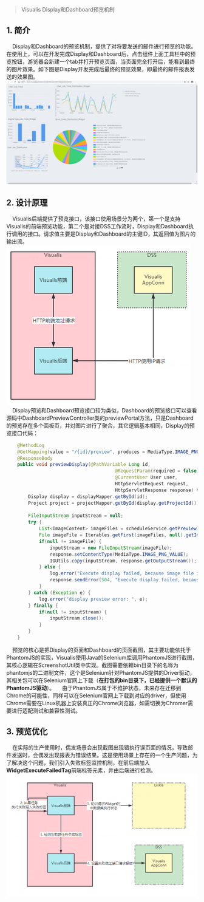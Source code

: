 > Visualis Display和Dashboard预览机制

## 1. 简介
&nbsp;&nbsp;&nbsp;&nbsp;Display和Dashboard的预览机制，提供了对将要发送的邮件进行预览的功能。在使用上，可以在开发完成Display和Dashboard后，点击组件上面工具栏中的预览按钮，游览器会新建一个tab并打开预览页面，当页面完全打开后，能看到最终的图片效果。如下图是Display开发完成后最终的预览效果，即最终的邮件报表发送的效果图。  
![预览结果](../images/preview_page.png)

## 2. 设计原理
&nbsp;&nbsp;&nbsp;&nbsp;Visualis后端提供了预览接口，该接口使用场景分为两个，第一个是支持Visualis的前端预览功能，第二个是对接DSS工作流时，Display和Dashboard执行调用的接口。请求值主要是Display和Dashboard的主键ID，其返回值为图片的输出流。  
![预览总体流程](../images/preview.png)  
&nbsp;&nbsp;&nbsp;&nbsp;Display预览和Dashboard预览接口较为类似，Dashboard的预览接口可以查看源码中DashboardPreviewController类的previewPortal方法，只是Dashboard的预览存在多个面板页，并对图片进行了聚合，其它逻辑基本相同，Display的预览接口代码：
```java
    @MethodLog
    @GetMapping(value = "/{id}/preview", produces = MediaType.IMAGE_PNG_VALUE)
    @ResponseBody
    public void previewDisplay(@PathVariable Long id,
                                        @RequestParam(required = false) String username,
                                        @CurrentUser User user,
                                        HttpServletRequest request,
                                        HttpServletResponse response) throws IOException {
        Display display = displayMapper.getById(id);
        Project project = projectMapper.getById(display.getProjectId());

        FileInputStream inputStream = null;
        try {
            List<ImageContent> imageFiles = scheduleService.getPreviewImage(user.getId(), "display", id);
            File imageFile = Iterables.getFirst(imageFiles, null).getImageFile();
            if(null != imageFile) {
                inputStream = new FileInputStream(imageFile);
                response.setContentType(MediaType.IMAGE_PNG_VALUE);
                IOUtils.copy(inputStream, response.getOutputStream());
            } else {
                log.error("Execute display failed, because image file is null.");
                response.sendError(504, "Execute display failed, because image file is null.");
            }
        } catch (Exception e) {
            log.error("display preview error: ", e);
        } finally {
            if(null != inputStream) {
                inputStream.close();
            }
        }
    }
```
&nbsp;&nbsp;&nbsp;&nbsp;预览的核心是把Display的页面和Dashboard的页面截图，其主要功能依托于PhantomJS的实现，Visualis使用Java的Selenium库调用PhantomJS进行截图，其核心逻辑在ScreenshotUtil类中实现。截图需要依赖bin目录下的名称为phantomjs的二进制文件，这个是Selenium针对PhantomJS提供的Driver驱动，其相关包可以在Selenium官网上下载（**在打包的bin目录下，已经提供一个默认的PhantomJS驱动**）。
&nbsp;&nbsp;&nbsp;&nbsp;由于PhantomJS属于不维护状态，未来存在迁移到Chrome的可能性，同样可以在Selenium官网上下载到对应的driver，但使用Chrome需要在Linux机器上安装真正的Chrome浏览器，如需切换为Chromer需要进行适配测试和兼容性测试。

## 3. 预览优化
&nbsp;&nbsp;&nbsp;&nbsp;在实际的生产使用时，偶发场景会出现截图出现错执行误页面的情况，导致邮件发送时，会偶发出现报表为错误结果。这是使用场景上存在的一个生产问题，为了解决这个问题，我们引入失败标签监控机制，在前后端加入**WidgetExecuteFailedTag**前端标签元素，并由后端进行检测。  
![预览结果](../images/preview_bug_fix_1.png)

